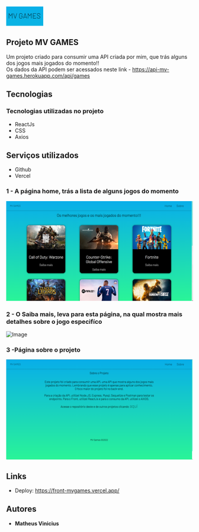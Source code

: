 ![Logo of the project](https://github.com/MV1337/images/blob/master/mv_games/logo.png)


## Projeto MV GAMES 
Um projeto criado para consumir uma API criada por mim, que trás alguns dos jogos mais jogados do momento!! <br/>
Os dados da API podem ser acessados neste link - https://api-mv-games.herokuapp.com/api/games


## Tecnologias 

### Tecnologias utilizadas no projeto

* ReactJs
* CSS
* Axios

## Serviços utilizados

* Github
* Vercel

### 1 - A página home, trás a lista de alguns jogos do momento

![image](https://github.com/MV1337/images/blob/master/mv_games/home.png)


### 2 - O Saiba mais, leva para esta página, na qual mostra mais detalhes sobre o jogo especifíco

![Image](https://github.com/MV1337/images/blob/master/mv_games/about.gif)

### 3 -Página sobre o projeto

![Image](https://github.com/MV1337/images/blob/master/mv_games/about.png)

  ## Links
  - Deploy: https://front-mvgames.vercel.app/
  
  ## Autores

  * **Matheus Vinicius** 
